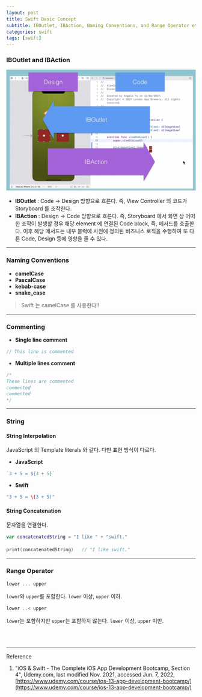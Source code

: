 ```yaml
---
layout: post
title: Swift Basic Concept
subtitle: IBOutlet, IBAction, Naming Conventions, and Range Operator etc...
categories: swift
tags: [swift]
---
```


### IBOutlet and IBAction

![IBOutlet and IBAction](/assets/images/posts/2022-06-07-swift-basic-concept/iboutlet-ibaction-flow.png)

* __IBOutlet__ : Code -> Design 방향으로 흐른다. 즉, View Controller 의 코드가 Storyboard 를 조작한다.
* __IBAction__ : Design -> Code 방향으로 흐른다. 즉, Storyboard 에서 화면 상 어떠한 조작이 발생할 경우 해당 element 에 연결된 Code block, 즉, 메서드를 호출한다. 이후 해당 메서드는 내부 블럭에 사전에 정의된 비즈니스 로직을 수행하여 또 다른 Code, Design 등에 영향을 줄 수 있다.

---

### Naming Conventions

* __camelCase__
* __PascalCase__
* __kebab-case__
* __snake_case__

> Swift 는 camelCase 를 사용한다‼️

---

### Commenting
* __Single line comment__
```swift
// This line is commented
```
* __Multiple lines comment__
```swift
/*
These lines are commented
commented
commented
*/
```

---

### String

#### String Interpolation
JavaScript 의 Template literals 와 같다. 다만 표현 방식이 다르다.

* __JavaScript__
```javascript
`3 + 5 = ${3 + 5}`
```
* __Swift__
```swift
"3 + 5 = \(3 + 5)"
```

#### String Concatenation
문자열을 연결한다.

```swift
var concatenatedString = "I like " + "swift."

print(concatenatedString)   // "I like swift."
```

---

### Range Operator

```swift
lower ... upper
```
`lower`와 `upper`를 포함한다. `lower` 이상, `upper` 이하.

```swift
lower ..< upper
```
`lower`는 포함하지만 `upper`는 포함하지 않는다. `lower` 이상, `upper` 미만.


<br><br>

---
Reference

1. "iOS & Swift - The Complete iOS App Development Bootcamp, Section 4", Udemy.com, last modified Nov. 2021, accessed Jun. 7, 2022, [https://www.udemy.com/course/ios-13-app-development-bootcamp/](https://www.udemy.com/course/ios-13-app-development-bootcamp/)
